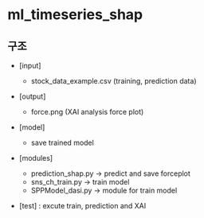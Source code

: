 # ml_timeseries_shap

## 구조
- [input]
  - stock_data_example.csv (training, prediction data)
  
- [output]
  - force.png (XAI analysis force plot)
  
- [model] 
  - save trained model

- [modules]
  - prediction_shap.py -> predict and save forceplot 
  - sns_ch_train.py -> train model
  - SPPModel_dasi.py -> module for train model

- [test] : excute train, prediction and XAI